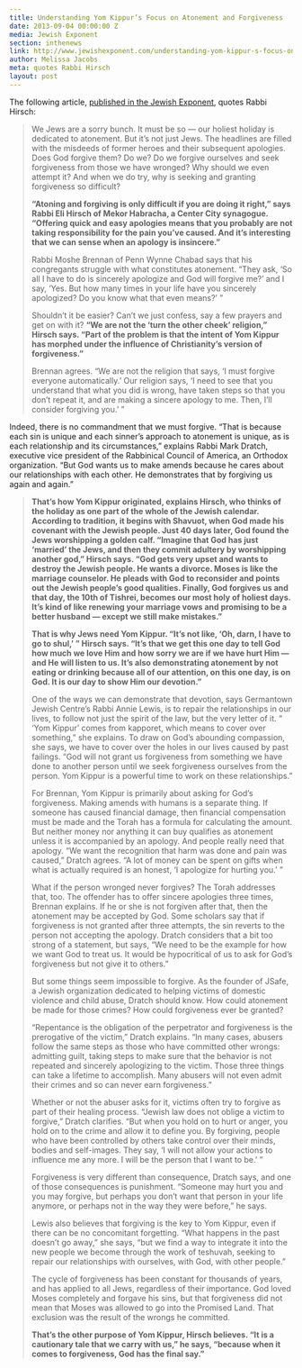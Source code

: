 ```yaml
---
title: Understanding Yom Kippur’s Focus on Atonement and Forgiveness
date: 2013-09-04 00:00:00 Z
media: Jewish Exponent
section: inthenews
link: http://www.jewishexponent.com/understanding-yom-kippur-s-focus-on-atonement-and-forgiveness
author: Melissa Jacobs
meta: quotes Rabbi Hirsch
layout: post
---
```


The following article, [published in the Jewish Exponent](http://www.jewishexponent.com/understanding-yom-kippur-s-focus-on-atonement-and-forgiveness), quotes Rabbi Hirsch:

>We Jews are a sorry bunch. It must be so — our holiest holiday is dedicated to atonement. But it’s not just Jews. The headlines are filled with the misdeeds of former heroes and their subsequent apologies. Does God forgive them? Do we? Do we forgive ourselves and seek forgiveness from those we have wronged? Why should we even attempt it? And when we do try, why is seeking and granting forgiveness so difficult?
>
>**“Atoning and forgiving is only difficult if you are doing it right,” says Rabbi Eli Hirsch of Mekor Habracha, a Center City synagogue. “Offering quick and easy apologies means that you probably are not taking responsibility for the pain you’ve caused. And it’s interesting that we can sense when an apology is insincere.”**
>
>Rabbi Moshe Brennan of Penn Wynne Chabad says that his congregants struggle with what constitutes atonement. “They ask, ‘So all I have to do is sincerely apologize and God will forgive me?’ and I say, ‘Yes. But how many times in your life have you sincerely apologized? Do you know what that even means?’ ”
>
>Shouldn’t it be easier? Can’t we just confess, say a few prayers and get on with it? **“We are not the ‘turn the other cheek’ religion,” Hirsch says. “Part of the problem is that the intent of Yom Kippur has morphed under the influence of Christianity’s version of forgiveness.”**
>
>Brennan agrees. “We are not the religion that says, ‘I must forgive everyone automatically.’ Our religion says, ‘I need to see that you understand that what you did is wrong, have taken steps so that you don’t repeat it, and are making a sincere apology to me. Then, I’ll consider forgiving you.’ ”
>
Indeed, there is no commandment that we must forgive. “That is because each sin is unique and each sinner’s approach to atonement is unique, as is each relationship and its circumstances,” explains Rabbi Mark Dratch, executive vice president of the Rabbinical Council of America, an Orthodox organization. “But God wants us to make amends because he cares about our relationships with each other. He demonstrates that by forgiving us again and again.”
>
>**That’s how Yom Kippur originated, explains Hirsch, who thinks of the holiday as one part of the whole of the Jewish calendar. According to tradition, it begins with Shavuot, when God made his covenant with the Jewish people. Just 40 days later, God found the Jews worshipping a golden calf. “Imagine that God has just ‘married’ the Jews, and then they commit adultery by worshipping another god,” Hirsch says. “God gets very upset and wants to destroy the Jewish people. He wants a divorce. Moses is like the marriage counselor. He pleads with God to reconsider and points out the Jewish people’s good qualities. Finally, God forgives us and that day, the 10th of Tishrei, becomes our most holy of holiest days. It’s kind of like renewing your marriage vows and promising to be a better husband — except we still make mistakes.”**
>
>**That is why Jews need Yom Kippur. “It’s not like, ‘Oh, darn, I have to go to shul,’ ” Hirsch says. “It’s that we get this one day to tell God how much we love Him and how sorry we are if we have hurt Him — and He will listen to us. It’s also demonstrating atonement by not eating or drinking because all of our attention, on this one day, is on God. It is our day to show Him our devotion.”**
>
>One of the ways we can demonstrate that devotion, says Germantown Jewish Centre’s Rabbi Annie Lewis, is to repair the relationships in our lives, to follow not just the spirit of the law, but the very letter of it. “ ‘Yom Kippur’ comes from kapporet, which means to cover over something,” she explains. To draw on God’s abounding compassion, she says, we have to cover over the holes in our lives caused by past failings. “God will not grant us forgiveness from something we have done to another person until we seek forgiveness ourselves from the person. Yom Kippur is a powerful time to work on these relationships.”
>
>For Brennan, Yom Kippur is primarily about asking for God’s forgiveness. Making amends with humans is a separate thing. If someone has caused financial damage, then financial compensation must be made and the Torah has a formula for calculating the amount. But neither money nor anything it can buy qualifies as atonement unless it is accompanied by an apology. And people really need that apology. “We want the recognition that harm was done and pain was caused,” Dratch agrees. “A lot of money can be spent on gifts when what is actually required is an honest, ‘I apologize for hurting you.’ ”
>
>What if the person wronged never forgives? The Torah addresses that, too. The offender has to offer sincere apologies three times, Brennan explains. If he or she is not forgiven after that, then the atonement may be accepted by God. Some scholars say that if forgiveness is not granted after three attempts, the sin reverts to the person not accepting the apology. Dratch considers that a bit too strong of a statement, but says, “We need to be the example for how we want God to treat us. It would be hypocritical of us to ask for God’s forgiveness but not give it to others.”
>
>But some things seem impossible to forgive. As the founder of JSafe, a Jewish organization dedicated to helping victims of domestic violence and child abuse, Dratch should know. How could atonement be made for those crimes? How could forgiveness ever be granted?
>
>“Repentance is the obligation of the perpetrator and forgiveness is the prerogative of the victim,” Dratch explains. “In many cases, abusers follow the same steps as those who have committed other wrongs: admitting guilt, taking steps to make sure that the behavior is not repeated and sincerely apologizing to the victim. Those three things can take a lifetime to accomplish. Many abusers will not even admit their crimes and so can never earn forgiveness.”
>
>Whether or not the abuser asks for it, victims often try to forgive as part of their healing process. “Jewish law does not oblige a victim to forgive,” Dratch clarifies. “But when you hold on to hurt or anger, you hold on to the crime and allow it to define you. By forgiving, people who have been controlled by others take control over their minds, bodies and self-images. They say, ‘I will not allow your actions to influence me any more. I will be the person that I want to be.’ ”
>
>Forgiveness is very different than consequence, Dratch says, and one of those consequences is punishment. “Someone may hurt you and you may forgive, but perhaps you don’t want that person in your life anymore, or perhaps not in the way they were before,” he says.
>
>Lewis also believes that forgiving is the key to Yom Kippur, even if there can be no concomitant forgetting. “What happens in the past doesn’t go away,” she says, “but we find a way to integrate it into the new people we become through the work of teshuvah, seeking to repair our relationships with ourselves, with God, with other people.”
>
>The cycle of forgiveness has been constant for thousands of years, and has applied to all Jews, regardless of their importance. God loved Moses completely and forgave his sins, but that forgiveness did not mean that Moses was allowed to go into the Promised Land. That exclusion was the result of the wrongs he committed.
>
>**That’s the other purpose of Yom Kippur, Hirsch believes. “It is a cautionary tale that we carry with us,” he says, “because when it comes to forgiveness, God has the final say.”**